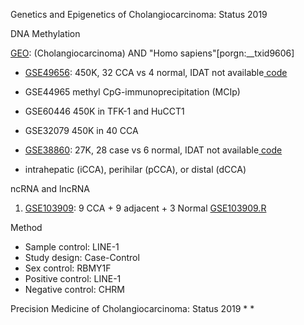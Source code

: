 Genetics and Epigenetics of Cholangiocarcinoma: Status 2019

DNA Methylation

[GEO](https://www.ncbi.nlm.nih.gov/gds):  (Cholangiocarcinoma) AND "Homo sapiens"[porgn:__txid9606] 
* [GSE49656](https://www.ncbi.nlm.nih.gov/geo/query/acc.cgi?acc=GSE49656): 450K, 32 CCA vs 4 normal, IDAT not available[ code](https://github.com/Shicheng-Guo/GEO/tree/master/GSE49656)
* GSE44965	methyl CpG-immunoprecipitation (MCIp)
* GSE60446	450K in TFK-1 and HuCCT1
* GSE32079	450K in 40 CCA
* [GSE38860](https://www.ncbi.nlm.nih.gov/geo/query/acc.cgi?acc=GSE38860): 27K, 28 case vs 6 normal, IDAT not available[ code](https://github.com/Shicheng-Guo/GEO/tree/master/GSE38860)


* intrahepatic (iCCA), perihilar (pCCA), or distal (dCCA)

ncRNA and lncRNA

1. [GSE103909](https://www.ncbi.nlm.nih.gov/geo/query/acc.cgi?acc=GSE103909):  9 CCA + 9 adjacent + 3 Normal  [GSE103909.R](GSE103909.R)






Method
* Sample control: LINE-1
* Study design: Case-Control
* Sex control: RBMY1F
* Positive control: LINE-1
* Negative control: CHRM

Precision Medicine of Cholangiocarcinoma: Status 2019
* 
* 
